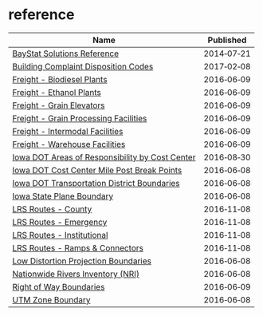 # reference

Name | Published
---- | ---------
[BayStat Solutions Reference](../datasets/ftr4-szsp.md) | 2014&#x2011;07&#x2011;21
[Building Complaint Disposition Codes](../datasets/6v9u-ndjg.md) | 2017&#x2011;02&#x2011;08
[Freight - Biodiesel Plants](../datasets/rx6n-da6a.md) | 2016&#x2011;06&#x2011;09
[Freight - Ethanol Plants](../datasets/jy2j-p83k.md) | 2016&#x2011;06&#x2011;09
[Freight - Grain Elevators](../datasets/6mk8-ibfw.md) | 2016&#x2011;06&#x2011;09
[Freight - Grain Processing Facilities](../datasets/acrz-53t5.md) | 2016&#x2011;06&#x2011;09
[Freight - Intermodal Facilities](../datasets/94pv-pzzh.md) | 2016&#x2011;06&#x2011;09
[Freight - Warehouse Facilities](../datasets/k66b-24hw.md) | 2016&#x2011;06&#x2011;09
[Iowa DOT Areas of Responsibility by Cost Center](../datasets/9xir-jrt6.md) | 2016&#x2011;08&#x2011;30
[Iowa DOT Cost Center Mile Post Break Points](../datasets/45hs-d2sp.md) | 2016&#x2011;06&#x2011;08
[Iowa DOT Transportation District Boundaries](../datasets/rmgc-en4a.md) | 2016&#x2011;06&#x2011;08
[Iowa State Plane Boundary](../datasets/4ktg-8jbs.md) | 2016&#x2011;06&#x2011;08
[LRS Routes - County](../datasets/mbr3-g4z3.md) | 2016&#x2011;11&#x2011;08
[LRS Routes - Emergency](../datasets/gr4b-twgm.md) | 2016&#x2011;11&#x2011;08
[LRS Routes - Institutional](../datasets/puz7-2jji.md) | 2016&#x2011;11&#x2011;08
[LRS Routes - Ramps & Connectors](../datasets/tjiu-7wn5.md) | 2016&#x2011;11&#x2011;08
[Low Distortion Projection Boundaries](../datasets/ae66-588u.md) | 2016&#x2011;06&#x2011;08
[Nationwide Rivers Inventory (NRI)](../datasets/4nkt-7xfh.md) | 2016&#x2011;06&#x2011;08
[Right of Way Boundaries](../datasets/gxay-aq2r.md) | 2016&#x2011;06&#x2011;09
[UTM Zone Boundary](../datasets/7n4s-ezhq.md) | 2016&#x2011;06&#x2011;08

